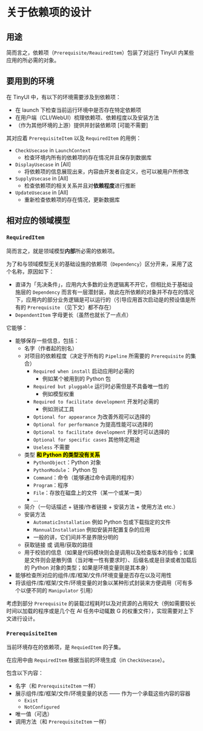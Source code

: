 # 关于依赖项的设计

## 用途

简而言之，依赖项（`Prerequisite/ReauiredItem`）包装了对运行 TinyUI 内某些应用的所必需的对象。

## 要用到的环境

在 TinyUI 中，有以下的环境需要涉及到依赖项：

- 在 launch 下检查当前运行环境中是否存在特定依赖项
- 在用户端（CLI/WebUI）梳理依赖项、依赖程度以及安装方法
- （作为其他环境的上游）提供并封装依赖项 [可能不需要]

其对应着 `PrerequisiteItem` 以及 `RequiredItem` 的用例：

- `CheckUsecase` in `LaunchContext`
  - 检查环境内所有的依赖项的存在情况并且保存到数据库
- `DisplayUsecase` in [All]
  - 将依赖项的信息展现出来，内容由开发者自定义，也可以被用户所修改
- `SupplyUsecase` in [All]
  - 检查依赖项的相关关系并且对**依赖程度**进行推断
- `UpdateUsecase` in [All]
  - 重新检查依赖项的存在情况，更新数据库

## 相对应的领域模型

### `RequiredItem`

简而言之，就是领域模型**内部**所必需的依赖项。

为了和与领域模型无关的基础设施的依赖项（`Dependency`）区分开来，采用了这个名称，原因如下：

- 直译为「先决条件」，应用内大多数的业务逻辑离不开它，但相比处于基础设施层的 `Dependency` 而言有一层潜封装，故此在所依赖的对象并不存在的情况下，应用内的部分业务逻辑是可以运行的（引导应用首次启动是的预设值是所有的 `Prerequisite` （见下文）都不存在）
- `DependentItem` 字母更长（虽然也就长了一点点）

它能够：

- 能够保存一些信息，包括：
  - 名字（作者起的别名）
  - 对项目的依赖程度（决定于所有的 `Pipeline` 所需要的 `Prerequisite` 的集合）
    - `Required when install` 启动应用时必需的
      - 例如某个被用到的 Python 包
    - `Required but pluggable` 运行时必需但是不具备唯一性的
      - 例如模型权重
    - `Required to facilitate development` 开发时必需的
      - 例如测试工具
    - `Optional for appearance` 为改善外观可以选择的
    - `Optional for performance` 为提高性能可以选择的
    - `Optional to facilitate development` 开发时可以选择的
    - `Optional for specific cases` 其他特定用途
    - `Useless` 不需要
  - 类型 **<mark>和 Python 的类型没有关系</mark>**
    - `PythonObject`：Python 对象
    - `PythonModule`： Python 包
    - `Command`：命令（能够通过命令调用的程序）
    - `Program`：程序
    - `File`：存放在磁盘上的文件（某一个或某一类）
    - ...
  - 简介（一句话描述 + 链接/作者链接 + 安装方法 + 使用方法 etc.）
  - 安装方法
    - `AutomaticInstallation` 例如 Python 包或下载指定的文件
    - `MannualInstallation` 例如安装并配置复杂的应用
    - 一般的讲，它们间并不是界限分明的
  - 获取链接 或 调用/获取的路径
  - 用于校验的信息（如果是代码模块则会是调用以及检查版本的指令；如果是文件则会是散列值（当对唯一性有要求时）、后缀名或是目录或者加载后的 Python 对象的类型；如果是环境变量则是其本身）
- 能够检查所对应的组件/库/框架/文件/环境变量是否存在以及可用性
- 将该组件/库/框架/文件/环境变量的对象以某种形式封装来方便调用（可有多个以便不同的 `Manipulator` 引用）

考虑到部分 `Prerequisite` 的装载过程耗时以及对资源的占用较大（例如需要较长时间以加载的程序或是几个在 AI 任务中动辄数 G 的权重文件），实现需要对上下文进行设计。

### `PrerequisiteItem`

当前环境存在的依赖项，是 `RequiedItem` 的子集。

在应用中由 `RequiredItem` 根据当前的环境生成（in `CheckUsecase`）。

包含以下内容：

- 名字（和 `PrerequisiteItem` 一样）
- 展示组件/库/框架/文件/环境变量的状态 —— 作为一个承载这些内容的容器
  - `Exist`
  - `NotConfigured`
- 唯一值（可选）
- 调用方法（和 `PrerequisiteItem` 一样）
